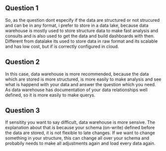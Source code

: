 ## Question 1 

So, as the question dont especify if the data are structured or not strucured and can be in any format, i prefer to store in a data lake, because data warehouse is mostly used to store structure data to make fast analysis and consults and is also used to get the data and build dashboards with then. Different from datalake its used to store data in raw format and its scalable and has low cost, but if is correctly configured in cloud.

## Question 2 

In this case, data warehouse is more recommended, because the data which are stored is more structured, is more easily to make analysis and see what is happend with your data and answer the question which you need. As data warehouse has documentation of your data relationships well defined, so it is more easily to make querys.

## Question 3 

If sensitity you want to say difficult, data warehouse is more sensive. The explanation about that is because your schema (on-write) defined before the data are stored, it is not flexible to late changes. If we want to change something in your structure, this can change all over your schema and probabily needs to make all adjustments again and load every data again.
